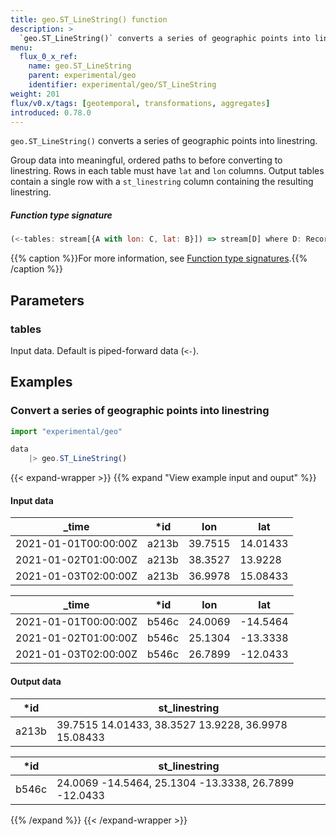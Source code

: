 ```yaml
---
title: geo.ST_LineString() function
description: >
  `geo.ST_LineString()` converts a series of geographic points into linestring.
menu:
  flux_0_x_ref:
    name: geo.ST_LineString
    parent: experimental/geo
    identifier: experimental/geo/ST_LineString
weight: 201
flux/v0.x/tags: [geotemporal, transformations, aggregates]
introduced: 0.78.0
---
```


<!------------------------------------------------------------------------------

IMPORTANT: This page was generated from comments in the Flux source code. Any
edits made directly to this page will be overwritten the next time the
documentation is generated. 

To make updates to this documentation, update the function comments above the
function definition in the Flux source code:

https://github.com/influxdata/flux/blob/master/stdlib/experimental/geo/geo.flux#L347-L361

Contributing to Flux: https://github.com/influxdata/flux#contributing
Fluxdoc syntax: https://github.com/influxdata/flux/blob/master/docs/fluxdoc.md

------------------------------------------------------------------------------->

`geo.ST_LineString()` converts a series of geographic points into linestring.

Group data into meaningful, ordered paths to before converting to linestring.
Rows in each table must have `lat` and `lon` columns.
Output tables contain a single row with a `st_linestring` column containing
the resulting linestring.

##### Function type signature

```js
(<-tables: stream[{A with lon: C, lat: B}]) => stream[D] where D: Record
```

{{% caption %}}For more information, see [Function type signatures](/flux/v0.x/function-type-signatures/).{{% /caption %}}

## Parameters

### tables

Input data. Default is piped-forward data (`<-`).




## Examples

### Convert a series of geographic points into linestring

```js
import "experimental/geo"

data
    |> geo.ST_LineString()
```

{{< expand-wrapper >}}
{{% expand "View example input and ouput" %}}

#### Input data

| _time                | *id   | lon     | lat      |
| -------------------- | ----- | ------- | -------- |
| 2021-01-01T00:00:00Z | a213b | 39.7515 | 14.01433 |
| 2021-01-02T01:00:00Z | a213b | 38.3527 | 13.9228  |
| 2021-01-03T02:00:00Z | a213b | 36.9978 | 15.08433 |

| _time                | *id   | lon     | lat      |
| -------------------- | ----- | ------- | -------- |
| 2021-01-01T00:00:00Z | b546c | 24.0069 | -14.5464 |
| 2021-01-02T01:00:00Z | b546c | 25.1304 | -13.3338 |
| 2021-01-03T02:00:00Z | b546c | 26.7899 | -12.0433 |


#### Output data

| *id   | st_linestring                                       |
| ----- | --------------------------------------------------- |
| a213b | 39.7515 14.01433, 38.3527 13.9228, 36.9978 15.08433 |

| *id   | st_linestring                                        |
| ----- | ---------------------------------------------------- |
| b546c | 24.0069 -14.5464, 25.1304 -13.3338, 26.7899 -12.0433 |

{{% /expand %}}
{{< /expand-wrapper >}}
